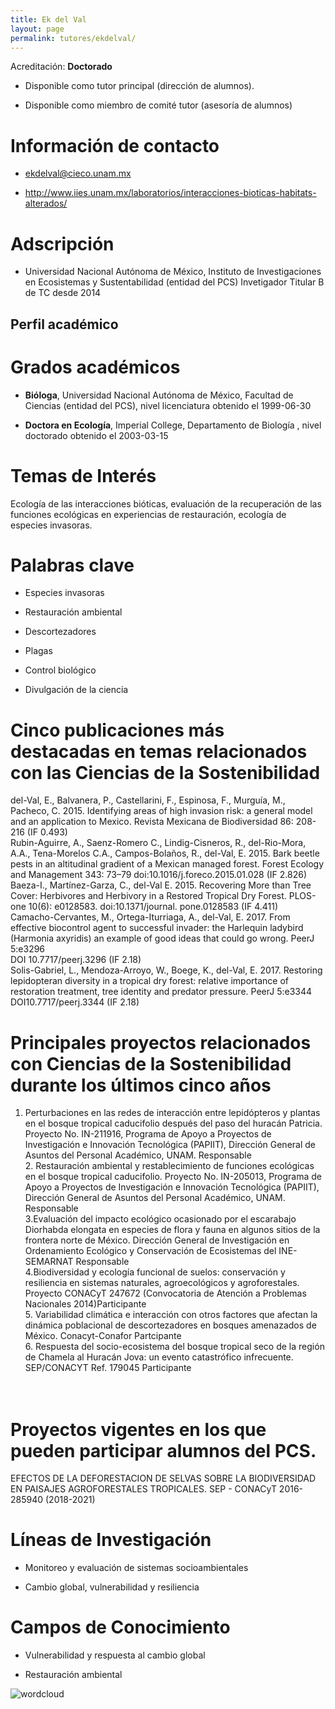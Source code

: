 ```yaml
---
title: Ek del Val
layout: page
permalink: tutores/ekdelval/
---
```


Acreditación: **Doctorado**


 - Disponible como tutor principal (dirección de alumnos).


 - Disponible como miembro de comité tutor (asesoría de alumnos)





# Información de contacto

 - <ekdelval@cieco.unam.mx>


 - <a href="http://www.iies.unam.mx/laboratorios/interacciones-bioticas-habitats-alterados/" rel="nofollow">http://www.iies.unam.mx/laboratorios/interacciones-bioticas-habitats-alterados/</a>




# Adscripción


 - Universidad Nacional Autónoma de México, Instituto de Investigaciones en Ecosistemas y Sustentabilidad (entidad del PCS)    Invetigador Titular B de TC desde 2014
 





## Perfil académico


# Grados académicos


 - **Bióloga**, Universidad Nacional Autónoma de México, Facultad de Ciencias (entidad del PCS), nivel licenciatura obtenido el 1999-06-30

 - **Doctora en Ecología**, Imperial College, Departamento de Biología , nivel doctorado obtenido el 2003-03-15




# Temas de Interés

Ecología de las interacciones bióticas, evaluación de la recuperación de las funciones ecológicas en experiencias de restauración, ecología de especies invasoras.



# Palabras clave


 - Especies invasoras

 - Restauración ambiental

 - Descortezadores

 - Plagas

 - Control biológico

 - Divulgación de la ciencia




# Cinco publicaciones más destacadas en temas relacionados con las Ciencias de la Sostenibilidad

del-Val, E., Balvanera, P., Castellarini, F., Espinosa, F., Murguía, M., Pacheco, C. 2015. Identifying areas of high invasion risk: a general model and an application to Mexico. Revista Mexicana de Biodiversidad 86: 208-216 (IF 0.493)<br />Rubin-Aguirre, A., Saenz-Romero C., Lindig-Cisneros, R., del-Rio-Mora, A.A., Tena-Morelos C.A., Campos-Bolaños, R., del-Val, E. 2015. Bark beetle pests in an altitudinal gradient of a Mexican managed forest. Forest Ecology and Management 343: 73–79 doi:10.1016/j.foreco.2015.01.028 (IF 2.826)<br />Baeza-I., Martínez-Garza, C., del-Val E. 2015. Recovering More than Tree Cover: Herbivores and Herbivory in a Restored Tropical Dry Forest. PLOS-one 10(6): e0128583. doi:10.1371/journal. pone.0128583 (IF 4.411)<br />Camacho-Cervantes, M., Ortega-Iturriaga, A., del-Val, E.  2017. From effective biocontrol agent to successful invader: the Harlequin ladybird (Harmonia axyridis) an example of good ideas that could go wrong. PeerJ 5:e3296<br />DOI 10.7717/peerj.3296 (IF 2.18)<br />Solis-Gabriel, L., Mendoza-Arroyo, W., Boege, K., del-Val, E. 2017. Restoring lepidopteran diversity in a tropical dry forest: relative importance of restoration treatment, tree identity and predator pressure. PeerJ 5:e3344 DOI10.7717/peerj.3344 (IF 2.18)




# Principales proyectos relacionados con Ciencias de la Sostenibilidad durante los últimos cinco años

1. Perturbaciones en las redes de interacción entre lepidópteros y plantas en el bosque tropical caducifolio después del paso del huracán Patricia. Proyecto No. IN-211916, Programa de Apoyo a Proyectos de Investigación e Innovación Tecnológica (PAPIIT), Dirección General de Asuntos del Personal Académico, UNAM. Responsable<br />2. Restauración ambiental y restablecimiento de funciones ecológicas en el bosque tropical caducifolio. Proyecto No. IN-205013, Programa de Apoyo a Proyectos de Investigación e Innovación Tecnológica (PAPIIT), Dirección General de Asuntos del Personal Académico, UNAM. Responsable<br />3.Evaluación del impacto ecológico ocasionado por el escarabajo Diorhabda elongata en especies de flora y fauna en algunos sitios de la frontera norte de México. Dirección General de Investigación en Ordenamiento Ecológico y Conservación de Ecosistemas del INE- SEMARNAT Responsable<br />4.Biodiversidad y ecología funcional de suelos: conservación y resiliencia en sistemas naturales, agroecológicos y agroforestales. Proyecto CONACyT 247672 (Convocatoria de Atención a Problemas Nacionales 2014)Participante<br />5. Variabilidad climática e interacción con otros factores que afectan la dinámica poblacional de descortezadores en bosques amenazados de México. Conacyt-Conafor Partcipante<br />6. Respuesta del socio-ecosistema del bosque tropical seco de la región de Chamela al Huracán Jova: un evento catastrófico infrecuente. SEP/CONACYT Ref. 179045 Participante<br /><br /><br />




# Proyectos vigentes en los que pueden participar alumnos del PCS.

EFECTOS DE LA DEFORESTACION DE SELVAS SOBRE LA BIODIVERSIDAD EN PAISAJES AGROFORESTALES TROPICALES. SEP - CONACyT 2016-285940 (2018-2021)




# Líneas de Investigación


 - Monitoreo y evaluación de sistemas socioambientales

 - Cambio global, vulnerabilidad y resiliencia





# Campos de Conocimiento

 - Vulnerabilidad y respuesta al cambio global

 - Restauración ambiental



![wordcloud](https://sostenibilidad.posgrado.unam.mx/media/perfil-academico/88/wordcloud.png)
